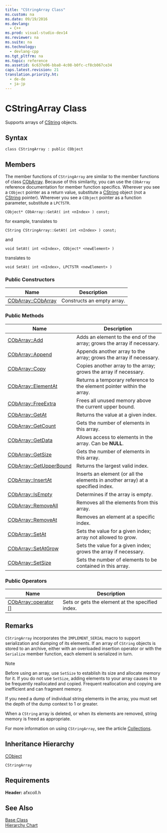 ```yaml
---
title: "CStringArray Class"
ms.custom: na
ms.date: 09/19/2016
ms.devlang: 
  - C++
ms.prod: visual-studio-dev14
ms.reviewer: na
ms.suite: na
ms.technology: 
  - devlang-cpp
ms.tgt_pltfrm: na
ms.topic: reference
ms.assetid: 6c637e06-bba8-4c08-b0fc-cf8cb067ce34
caps.latest.revision: 21
translation.priority.ht: 
  - de-de
  - ja-jp
---
```

# CStringArray Class
Supports arrays of [CString](../vs140/Using-CString.md) objects.  
  
## Syntax  
  
```  
class CStringArray : public CObject  
```  
  
## Members  
 The member functions of `CStringArray` are similar to the member functions of class [CObArray](../vs140/CObArray-Class.md). Because of this similarity, you can use the `CObArray` reference documentation for member function specifics. Wherever you see a `CObject` pointer as a return value, substitute a [CString](../vs140/Using-CString.md) object (not a [CString](../vs140/Using-CString.md) pointer). Wherever you see a `CObject` pointer as a function parameter, substitute a `LPCTSTR`.  
  
 `CObject* CObArray::GetAt( int <nIndex> ) const;`  
  
 for example, translates to  
  
 `CString CStringArray::GetAt( int <nIndex> ) const;`  
  
 and  
  
 `void SetAt( int <nIndex>, CObject* <newElement> )`  
  
 translates to  
  
 `void SetAt( int <nIndex>, LPCTSTR <newElement> )`  
  
### Public Constructors  
  
|Name|Description|  
|----------|-----------------|  
|[CObArray::CObArray](../vs140/CObArray-Class.md#cobarray__cobarray)|Constructs an empty array.|  
  
### Public Methods  
  
|Name|Description|  
|----------|-----------------|  
|[CObArray::Add](../vs140/CObArray-Class.md#cobarray__add)|Adds an element to the end of the array; grows the array if necessary.|  
|[CObArray::Append](../vs140/CObArray-Class.md#cobarray__append)|Appends another array to the array; grows the array if necessary.|  
|[CObArray::Copy](../vs140/CObArray-Class.md#cobarray__copy)|Copies another array to the array; grows the array if necessary.|  
|[CObArray::ElementAt](../vs140/CObArray-Class.md#cobarray__elementat)|Returns a temporary reference to the element pointer within the array.|  
|[CObArray::FreeExtra](../vs140/CObArray-Class.md#cobarray__freeextra)|Frees all unused memory above the current upper bound.|  
|[CObArray::GetAt](../vs140/CObArray-Class.md#cobarray__getat)|Returns the value at a given index.|  
|[CObArray::GetCount](../vs140/CObArray-Class.md#cobarray__getcount)|Gets the number of elements in this array.|  
|[CObArray::GetData](../vs140/CObArray-Class.md#cobarray__getdata)|Allows access to elements in the array. Can be **NULL**.|  
|[CObArray::GetSize](../vs140/CObArray-Class.md#cobarray__getsize)|Gets the number of elements in this array.|  
|[CObArray::GetUpperBound](../vs140/CObArray-Class.md#cobarray__getupperbound)|Returns the largest valid index.|  
|[CObArray::InsertAt](../vs140/CObArray-Class.md#cobarray__insertat)|Inserts an element (or all the elements in another array) at a specified index.|  
|[CObArray::IsEmpty](../vs140/CObArray-Class.md#cobarray__isempty)|Determines if the array is empty.|  
|[CObArray::RemoveAll](../vs140/CObArray-Class.md#cobarray__removeall)|Removes all the elements from this array.|  
|[CObArray::RemoveAt](../vs140/CObArray-Class.md#cobarray__removeat)|Removes an element at a specific index.|  
|[CObArray::SetAt](../vs140/CObArray-Class.md#cobarray__setat)|Sets the value for a given index; array not allowed to grow.|  
|[CObArray::SetAtGrow](../vs140/CObArray-Class.md#cobarray__setatgrow)|Sets the value for a given index; grows the array if necessary.|  
|[CObArray::SetSize](../vs140/CObArray-Class.md#cobarray__setsize)|Sets the number of elements to be contained in this array.|  
  
### Public Operators  
  
|Name|Description|  
|----------|-----------------|  
|[CObArray::operator &#91;&#93;](../vs140/CObArray-Class.md#cobarray__operator_at)|Sets or gets the element at the specified index.|  
  
## Remarks  
 `CStringArray` incorporates the `IMPLEMENT_SERIAL` macro to support serialization and dumping of its elements. If an array of `CString` objects is stored to an archive, either with an overloaded insertion operator or with the `Serialize` member function, each element is serialized in turn.  
  
> [!NOTE]
>  Before using an array, use `SetSize` to establish its size and allocate memory for it. If you do not use `SetSize`, adding elements to your array causes it to be frequently reallocated and copied. Frequent reallocation and copying are inefficient and can fragment memory.  
  
 If you need a dump of individual string elements in the array, you must set the depth of the dump context to 1 or greater.  
  
 When a `CString` array is deleted, or when its elements are removed, string memory is freed as appropriate.  
  
 For more information on using `CStringArray`, see the article [Collections](../vs140/Collections.md).  
  
## Inheritance Hierarchy  
 [CObject](../vs140/CObject-Class.md)  
  
 `CStringArray`  
  
## Requirements  
 **Header:** afxcoll.h  
  
## See Also  
 [Base Class](../vs140/CObject-Class.md)   
 [Hierarchy Chart](../vs140/Hierarchy-Chart.md)